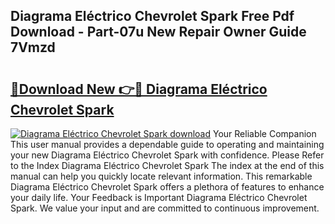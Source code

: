 ## Diagrama Eléctrico Chevrolet Spark Free Pdf Download - Part-07u New Repair Owner Guide 7Vmzd

# <h2><a href="http://dfjqgfj.blite.top/?on=Diagrama+El%c3%a9ctrico+Chevrolet+Spark">🔗Download New 👉🔴 Diagrama Eléctrico Chevrolet Spark</a></h2>

[![Diagrama Eléctrico Chevrolet Spark download](https://i.imgur.com/lujVjoI.png)](http://dfjqgfj.blite.top/?on=Diagrama+El%c3%a9ctrico+Chevrolet+Spark)
Your Reliable Companion This user manual provides a dependable guide to operating and maintaining your new Diagrama Eléctrico Chevrolet Spark with confidence. Please Refer to the Index Diagrama Eléctrico Chevrolet Spark The index at the end of this manual can help you quickly locate relevant information. This remarkable Diagrama Eléctrico Chevrolet Spark offers a plethora of features to enhance your daily life. Your Feedback is Important Diagrama Eléctrico Chevrolet Spark. We value your input and are committed to continuous improvement.
